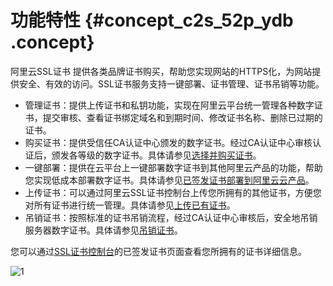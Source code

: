 # 功能特性 {#concept_c2s_52p_ydb .concept}

 阿里云SSL证书 提供各类品牌证书购买，帮助您实现网站的HTTPS化，为网站提供安全、有效的访问。SSL证书服务支持一键部署、证书管理、证书吊销等功能。

-   管理证书：提供上传证书和私钥功能，实现在阿里云平台统一管理各种数字证书，提交审核、查看证书绑定域名和到期时间、修改证书名称、删除已过期的证书。
-   购买证书：提供受信任CA认证中心颁发的数字证书。经过CA认证中心审核认证后，颁发各等级的数字证书。具体请参见[选择并购买证书](../../../../intl.zh-CN/用户指南/选择并购买证书.md#)。
-   一键部署：提供在云平台上一键部署数字证书到其他阿里云产品的功能，帮助您实现低成本部署数字证书。具体请参见[已签发证书部署到阿里云云产品](../../../../intl.zh-CN/用户指南/已签发证书部署到阿里云云产品.md#)。
-   上传证书：可以通过阿里云SSL证书控制台上传您所拥有的其他证书，方便您对所有证书进行统一管理。具体请参见[上传已有证书](../../../../intl.zh-CN/用户指南/上传已有证书.md#)。
-   吊销证书：按照标准的证书吊销流程，经过CA认证中心审核后，安全地吊销服务器数字证书。具体请参见[吊销证书](../../../../intl.zh-CN/用户指南/吊销证书.md#)。

您可以通过[SSL证书控制台](https://yundunnext.console.aliyun.com/?p=cas#/overview)的已签发证书页面查看您所拥有的证书详细信息。

![1](http://static-aliyun-doc.oss-cn-hangzhou.aliyuncs.com/assets/img/13555/156577604139268_zh-CN.jpg)

